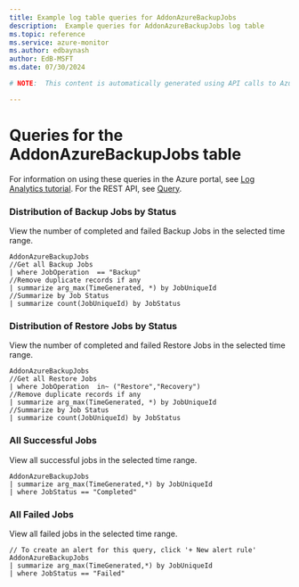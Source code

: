 ```yaml
---
title: Example log table queries for AddonAzureBackupJobs
description:  Example queries for AddonAzureBackupJobs log table
ms.topic: reference
ms.service: azure-monitor
ms.author: edbaynash
author: EdB-MSFT
ms.date: 07/30/2024

# NOTE:  This content is automatically generated using API calls to Azure. Any edits made on these files will be overwritten in the next run of the script. 

---
```


# Queries for the AddonAzureBackupJobs table

For information on using these queries in the Azure portal, see [Log Analytics tutorial](/azure/azure-monitor/logs/log-analytics-tutorial). For the REST API, see [Query](/rest/api/loganalytics/query).


### Distribution of Backup Jobs by Status  


View the number of completed and failed Backup Jobs in the selected time range.  

```query
AddonAzureBackupJobs
//Get all Backup Jobs
| where JobOperation  == "Backup"
//Remove duplicate records if any
| summarize arg_max(TimeGenerated, *) by JobUniqueId
//Summarize by Job Status
| summarize count(JobUniqueId) by JobStatus
```



### Distribution of Restore Jobs by Status  


View the number of completed and failed Restore Jobs in the selected time range.  

```query
AddonAzureBackupJobs
//Get all Restore Jobs
| where JobOperation  in~ ("Restore","Recovery") 
//Remove duplicate records if any
| summarize arg_max(TimeGenerated, *) by JobUniqueId
//Summarize by Job Status
| summarize count(JobUniqueId) by JobStatus
```



### All Successful Jobs  


View all successful jobs in the selected time range.  

```query
AddonAzureBackupJobs
| summarize arg_max(TimeGenerated,*) by JobUniqueId
| where JobStatus == "Completed" 
```



### All Failed Jobs  


View all failed jobs in the selected time range.  

```query
// To create an alert for this query, click '+ New alert rule'
AddonAzureBackupJobs
| summarize arg_max(TimeGenerated,*) by JobUniqueId
| where JobStatus == "Failed"
```


